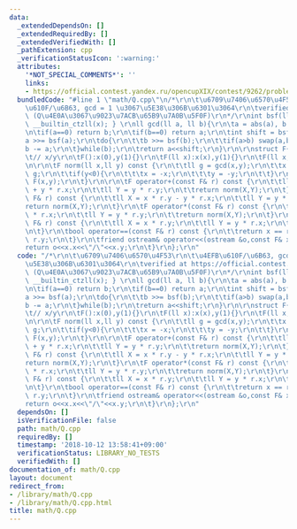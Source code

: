 ```yaml
---
data:
  _extendedDependsOn: []
  _extendedRequiredBy: []
  _extendedVerifiedWith: []
  _pathExtension: cpp
  _verificationStatusIcon: ':warning:'
  attributes:
    '*NOT_SPECIAL_COMMENTS*': ''
    links:
    - https://official.contest.yandex.ru/opencupXIX/contest/9262/problems/K
  bundledCode: "#line 1 \"math/Q.cpp\"\n/*\r\n\t\u6709\u7406\u6570\u4F53\r\n\t\u4EFB\
    \u610F/\u6B63, gcd = 1 \u3067\u5E38\u306B\u6301\u3064\r\n\tverified at https://official.contest.yandex.ru/opencupXIX/contest/9262/problems/K\
    \ (Q\u4E0A\u3067\u9023\u7ACB\u65B9\u7A0B\u5F0F)\r\n*/\r\nint bsf(ll x) { return\
    \ __builtin_ctzll(x); } \r\nll gcd(ll a, ll b){\r\n\ta = abs(a), b = abs(b);\r\
    \n\tif(a==0) return b;\r\n\tif(b==0) return a;\r\n\tint shift = bsf(a|b);\r\n\t\
    a >>= bsf(a);\r\n\tdo{\r\n\t\tb >>= bsf(b);\r\n\t\tif(a>b) swap(a,b);\r\n\t\t\
    b -= a;\r\n\t}while(b);\r\n\treturn a<<shift;\r\n}\r\n\r\nstruct F{\r\n\tll x,y;\t\
    \t// x/y\r\n\tF():x(0),y(1){}\r\n\tF(ll x):x(x),y(1){}\r\n\tF(ll x,ll y):x(x),y(y){}\r\
    \n\r\n\tF norm(ll x,ll y) const {\r\n\t\tll g = gcd(x,y);\r\n\t\tx /= g, y /=\
    \ g;\r\n\t\tif(y<0){\r\n\t\t\tx = -x;\r\n\t\t\ty = -y;\r\n\t\t}\r\n\t\treturn\
    \ F(x,y);\r\n\t}\r\n\r\n\tF operator+(const F& r) const {\r\n\t\tll X = x * r.y\
    \ + y * r.x;\r\n\t\tll Y = y * r.y;\r\n\t\treturn norm(X,Y);\r\n\t}\r\n\tF operator-(const\
    \ F& r) const {\r\n\t\tll X = x * r.y - y * r.x;\r\n\t\tll Y = y * r.y;\r\n\t\t\
    return norm(X,Y);\r\n\t}\r\n\tF operator*(const F& r) const {\r\n\t\tll X = x\
    \ * r.x;\r\n\t\tll Y = y * r.y;\r\n\t\treturn norm(X,Y);\r\n\t}\r\n\tF operator/(const\
    \ F& r) const {\r\n\t\tll X = x * r.y;\r\n\t\tll Y = y * r.x;\r\n\t\treturn norm(X,Y);\r\
    \n\t}\r\n\tbool operator==(const F& r) const {\r\n\t\treturn x == r.x && y ==\
    \ r.y;\r\n\t}\r\n\tfriend ostream& operator<<(ostream &o,const F& x){\r\n\t\t\
    return o<<x.x<<\"/\"<<x.y;\r\n\t}\r\n};\r\n"
  code: "/*\r\n\t\u6709\u7406\u6570\u4F53\r\n\t\u4EFB\u610F/\u6B63, gcd = 1 \u3067\
    \u5E38\u306B\u6301\u3064\r\n\tverified at https://official.contest.yandex.ru/opencupXIX/contest/9262/problems/K\
    \ (Q\u4E0A\u3067\u9023\u7ACB\u65B9\u7A0B\u5F0F)\r\n*/\r\nint bsf(ll x) { return\
    \ __builtin_ctzll(x); } \r\nll gcd(ll a, ll b){\r\n\ta = abs(a), b = abs(b);\r\
    \n\tif(a==0) return b;\r\n\tif(b==0) return a;\r\n\tint shift = bsf(a|b);\r\n\t\
    a >>= bsf(a);\r\n\tdo{\r\n\t\tb >>= bsf(b);\r\n\t\tif(a>b) swap(a,b);\r\n\t\t\
    b -= a;\r\n\t}while(b);\r\n\treturn a<<shift;\r\n}\r\n\r\nstruct F{\r\n\tll x,y;\t\
    \t// x/y\r\n\tF():x(0),y(1){}\r\n\tF(ll x):x(x),y(1){}\r\n\tF(ll x,ll y):x(x),y(y){}\r\
    \n\r\n\tF norm(ll x,ll y) const {\r\n\t\tll g = gcd(x,y);\r\n\t\tx /= g, y /=\
    \ g;\r\n\t\tif(y<0){\r\n\t\t\tx = -x;\r\n\t\t\ty = -y;\r\n\t\t}\r\n\t\treturn\
    \ F(x,y);\r\n\t}\r\n\r\n\tF operator+(const F& r) const {\r\n\t\tll X = x * r.y\
    \ + y * r.x;\r\n\t\tll Y = y * r.y;\r\n\t\treturn norm(X,Y);\r\n\t}\r\n\tF operator-(const\
    \ F& r) const {\r\n\t\tll X = x * r.y - y * r.x;\r\n\t\tll Y = y * r.y;\r\n\t\t\
    return norm(X,Y);\r\n\t}\r\n\tF operator*(const F& r) const {\r\n\t\tll X = x\
    \ * r.x;\r\n\t\tll Y = y * r.y;\r\n\t\treturn norm(X,Y);\r\n\t}\r\n\tF operator/(const\
    \ F& r) const {\r\n\t\tll X = x * r.y;\r\n\t\tll Y = y * r.x;\r\n\t\treturn norm(X,Y);\r\
    \n\t}\r\n\tbool operator==(const F& r) const {\r\n\t\treturn x == r.x && y ==\
    \ r.y;\r\n\t}\r\n\tfriend ostream& operator<<(ostream &o,const F& x){\r\n\t\t\
    return o<<x.x<<\"/\"<<x.y;\r\n\t}\r\n};\r\n"
  dependsOn: []
  isVerificationFile: false
  path: math/Q.cpp
  requiredBy: []
  timestamp: '2018-10-12 13:58:41+09:00'
  verificationStatus: LIBRARY_NO_TESTS
  verifiedWith: []
documentation_of: math/Q.cpp
layout: document
redirect_from:
- /library/math/Q.cpp
- /library/math/Q.cpp.html
title: math/Q.cpp
---
```


